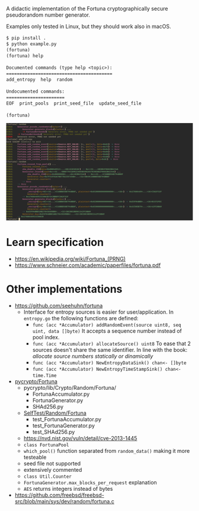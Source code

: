 A didactic implementation of the Fortuna cryptographically secure pseudorandom number generator.

Examples only tested in Linux, but they should work also in macOS.

```
$ pip install .
$ python example.py
(fortuna)
(fortuna) help

Documented commands (type help <topic>):
========================================
add_entropy  help  random

Undocumented commands:
======================
EOF  print_pools  print_seed_file  update_seed_file

(fortuna)
```

![screenshot](./docs/screenshot.png)

# Learn specification

- https://en.wikipedia.org/wiki/Fortuna_(PRNG)
- https://www.schneier.com/academic/paperfiles/fortuna.pdf

# Other implementations

- https://github.com/seehuhn/fortuna
  - Interface for entropy sources is easier for user/application.
    In `entropy.go` the following functions are defined:
    - `func (acc *Accumulator) addRandomEvent(source uint8, seq uint, data []byte)`
      It accepts a sequence number instead of pool index.
    - `func (acc *Accumulator) allocateSource() uint8`
      To ease that 2 sources doesn't share the same identifier.
      In line with the book: *allocate source numbers statically or dinamically*
    - `func (acc *Accumulator) NewEntropyDataSink() chan<- []byte`
    - `func (acc *Accumulator) NewEntropyTimeStampSink() chan<- time.Time`
- [pycrypto/Fortuna](https://github.com/pycrypto/pycrypto/tree/65b43bd4ffe2a48bdedae986b1a291f5a2cc7df7/lib/Crypto/Random/Fortuna)
  - pycrypto/lib/Crypto/Random/Fortuna/
    - FortunaAccumulator.py
    - FortunaGenerator.py
    - SHAd256.py
  - [SelfTest/Random/Fortuna](https://github.com/pycrypto/pycrypto/tree/65b43bd4ffe2a48bdedae986b1a291f5a2cc7df7/lib/Crypto/SelfTest/Random/Fortuna)
    - test_FortunaAccumulator.py
    - test_FortunaGenerator.py
    - test_SHAd256.py
  - https://nvd.nist.gov/vuln/detail/cve-2013-1445
  - `class FortunaPool`
  - `which_pool()` function separated from `random_data()` making it more testeable
  - seed file not supported
  - extensively commented
  - `class Util.Counter`
  - `FortunaGenerator.max_blocks_per_request` explanation
  - `AES` returns integers instead of bytes
- https://github.com/freebsd/freebsd-src/blob/main/sys/dev/random/fortuna.c
